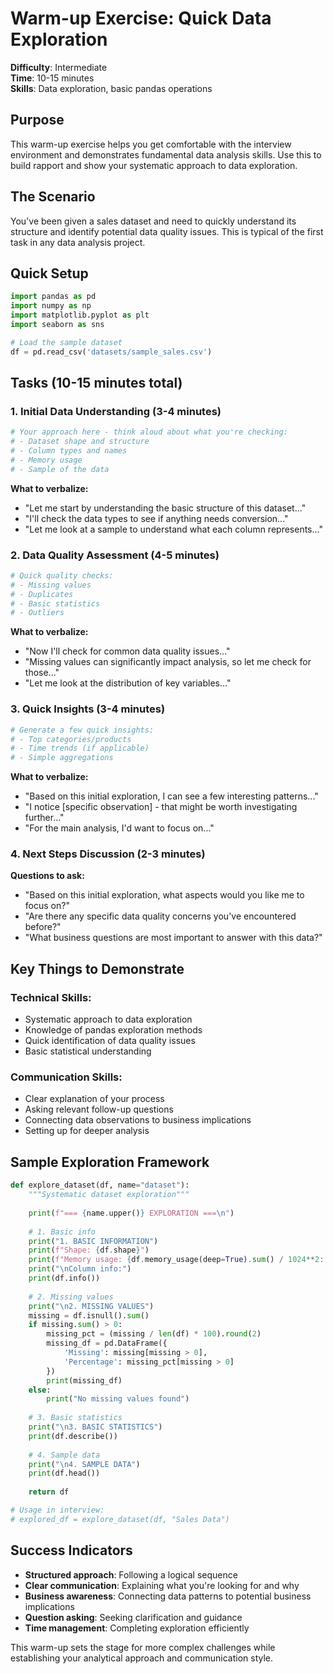 # Warm-up Exercise: Quick Data Exploration
**Difficulty**: Intermediate  
**Time**: 10-15 minutes  
**Skills**: Data exploration, basic pandas operations

## Purpose
This warm-up exercise helps you get comfortable with the interview environment and demonstrates fundamental data analysis skills. Use this to build rapport and show your systematic approach to data exploration.

## The Scenario
You've been given a sales dataset and need to quickly understand its structure and identify potential data quality issues. This is typical of the first task in any data analysis project.

## Quick Setup
```python
import pandas as pd
import numpy as np
import matplotlib.pyplot as plt
import seaborn as sns

# Load the sample dataset
df = pd.read_csv('datasets/sample_sales.csv')
```

## Tasks (10-15 minutes total)

### 1. Initial Data Understanding (3-4 minutes)
```python
# Your approach here - think aloud about what you're checking:
# - Dataset shape and structure
# - Column types and names
# - Memory usage
# - Sample of the data
```

**What to verbalize:**
- "Let me start by understanding the basic structure of this dataset..."
- "I'll check the data types to see if anything needs conversion..."
- "Let me look at a sample to understand what each column represents..."

### 2. Data Quality Assessment (4-5 minutes)
```python
# Quick quality checks:
# - Missing values
# - Duplicates
# - Basic statistics
# - Outliers
```

**What to verbalize:**
- "Now I'll check for common data quality issues..."
- "Missing values can significantly impact analysis, so let me check for those..."
- "Let me look at the distribution of key variables..."

### 3. Quick Insights (3-4 minutes)
```python
# Generate a few quick insights:
# - Top categories/products
# - Time trends (if applicable)
# - Simple aggregations
```

**What to verbalize:**
- "Based on this initial exploration, I can see a few interesting patterns..."
- "I notice [specific observation] - that might be worth investigating further..."
- "For the main analysis, I'd want to focus on..."

### 4. Next Steps Discussion (2-3 minutes)
**Questions to ask:**
- "Based on this initial exploration, what aspects would you like me to focus on?"
- "Are there any specific data quality concerns you've encountered before?"
- "What business questions are most important to answer with this data?"

## Key Things to Demonstrate

### Technical Skills:
- Systematic approach to data exploration
- Knowledge of pandas exploration methods
- Quick identification of data quality issues
- Basic statistical understanding

### Communication Skills:
- Clear explanation of your process
- Asking relevant follow-up questions
- Connecting data observations to business implications
- Setting up for deeper analysis

## Sample Exploration Framework

```python
def explore_dataset(df, name="dataset"):
    """Systematic dataset exploration"""
    
    print(f"=== {name.upper()} EXPLORATION ===\n")
    
    # 1. Basic info
    print("1. BASIC INFORMATION")
    print(f"Shape: {df.shape}")
    print(f"Memory usage: {df.memory_usage(deep=True).sum() / 1024**2:.2f} MB")
    print("\nColumn info:")
    print(df.info())
    
    # 2. Missing values
    print("\n2. MISSING VALUES")
    missing = df.isnull().sum()
    if missing.sum() > 0:
        missing_pct = (missing / len(df) * 100).round(2)
        missing_df = pd.DataFrame({
            'Missing': missing[missing > 0],
            'Percentage': missing_pct[missing > 0]
        })
        print(missing_df)
    else:
        print("No missing values found")
    
    # 3. Basic statistics
    print("\n3. BASIC STATISTICS")
    print(df.describe())
    
    # 4. Sample data
    print("\n4. SAMPLE DATA")
    print(df.head())
    
    return df

# Usage in interview:
# explored_df = explore_dataset(df, "Sales Data")
```

## Success Indicators
- **Structured approach**: Following a logical sequence
- **Clear communication**: Explaining what you're looking for and why
- **Business awareness**: Connecting data patterns to potential business implications
- **Question asking**: Seeking clarification and guidance
- **Time management**: Completing exploration efficiently

This warm-up sets the stage for more complex challenges while establishing your analytical approach and communication style.